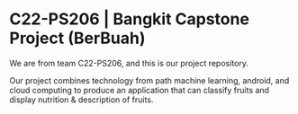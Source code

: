 # C22-PS206 | Bangkit Capstone Project (BerBuah)

We are from team C22-PS206, and this is our project repository.

Our project combines technology from path machine learning, android, and cloud computing to produce an application that can classify fruits and display nutrition & description of fruits.
